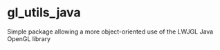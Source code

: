 # gl_utils_java
Simple package allowing a more object-oriented use of the LWJGL Java OpenGL library
